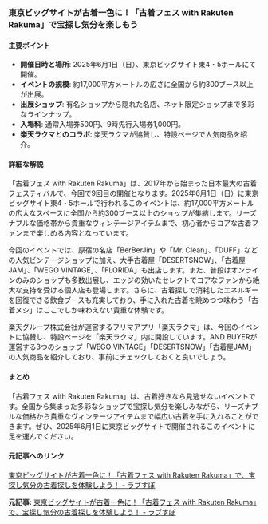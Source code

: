 ### 東京ビッグサイトが古着一色に！「古着フェス with Rakuten Rakuma」で宝探し気分を楽しもう

#### 主要ポイント
- **開催日時と場所**: 2025年6月1日（日）、東京ビッグサイト東4・5ホールにて開催。
- **イベントの規模**: 約17,000平方メートルの広さに全国から約300ブース以上が出展。
- **出展ショップ**: 有名ショップから隠れた名店、ネット限定ショップまで多彩なラインナップ。
- **入場料**: 通常入場券500円、9時先行入場券1,000円。
- **楽天ラクマとのコラボ**: 楽天ラクマが協賛し、特設ページで人気商品を紹介。

#### 詳細な解説
「古着フェス with Rakuten Rakuma」は、2017年から始まった日本最大の古着フェスティバルで、今回で9回目の開催となります。2025年6月1日（日）に東京ビッグサイト東4・5ホールで行われるこのイベントは、約17,000平方メートルの広大なスペースに全国から約300ブース以上のショップが集結します。リーズナブルな価格帯から貴重なヴィンテージアイテムまで、初心者からコアな古着ファンまで楽しめる内容となっています。

今回のイベントでは、原宿の名店「BerBerJin」や「Mr. Clean」、「DUFF」などの人気ビンテージショップに加え、大手古着屋「DESERTSNOW」、「古着屋JAM」、「WEGO VINTAGE」、「FLORIDA」も出店します。また、普段はオンラインのみのショップも多数出展し、エッジの効いたセレクトでコアなファンから絶大な支持を受ける個人店も登場します。さらに、古着探しで消耗したエネルギーを回復できる飲食ブースも充実しており、手に入れた古着を眺めつつ味わう「古着メシ」はここでしか味わえない貴重な体験です。

楽天グループ株式会社が運営するフリマアプリ「楽天ラクマ」は、今回のイベントに協賛し、特設ページを「楽天ラクマ」内に開設しています。AND BUYERが運営する3つのショップ「WEGO VINTAGE」「DESERTSNOW」「古着屋JAM」の人気商品を紹介しており、事前にチェックしておくと良いでしょう。

#### まとめ
「古着フェス with Rakuten Rakuma」は、古着好きなら見逃せないイベントです。全国から集まった多彩なショップで宝探し気分を楽しみながら、リーズナブルな価格から貴重なヴィンテージアイテムまで幅広い古着を手に入れることができます。ぜひ、2025年6月1日に東京ビッグサイトで開催されるこのイベントに足を運んでください。

#### 元記事へのリンク
[東京ビッグサイトが古着一色に！「古着フェス with Rakuten Rakuma」で、宝探し気分の古着探しを体験しよう！ - ラブすぽ](記事のURL)

**元記事:** [東京ビッグサイトが古着一色に！「古着フェス with Rakuten Rakuma」で、宝探し気分の古着探しを体験しよう！ - ラブすぽ](https://love-spo.com/article/東京ビッグサイトが古着一色に！「古着フェス-with-rakut/)